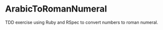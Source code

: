 ArabicToRomanNumeral
====================

TDD exercise using Ruby and RSpec to convert numbers to roman numeral.
